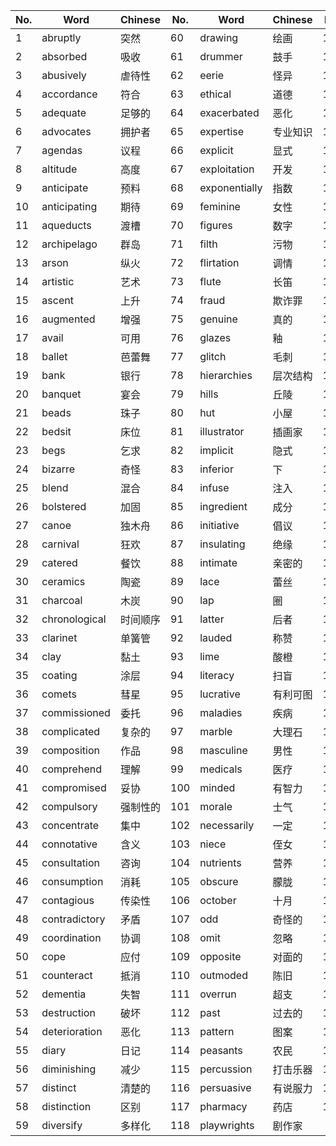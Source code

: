| No. | Word | Chinese | No. | Word | Chinese | No. | Word | Chinese |
|-----|------|---------|-----|------|---------|-----|------|---------|
| 1 | abruptly | 突然 | 60 | drawing | 绘画 | 119 | predators | 掠食者 |
| 2 | absorbed | 吸收 | 61 | drummer | 鼓手 | 120 | preserve | 保存 |
| 3 | abusively | 虐待性 | 62 | eerie | 怪异 | 121 | priority | 优先事项 |
| 4 | accordance | 符合 | 63 | ethical | 道德 | 122 | prominent | 著名的 |
| 5 | adequate | 足够的 | 64 | exacerbated | 恶化 | 123 | prone | 易于 |
| 6 | advocates | 拥护者 | 65 | expertise | 专业知识 | 124 | proportion | 部分 |
| 7 | agendas | 议程 | 66 | explicit | 显式 | 125 | publicised | 公开 |
| 8 | altitude | 高度 | 67 | exploitation | 开发 | 126 | radical | 激进的 |
| 9 | anticipate | 预料 | 68 | exponentially | 指数 | 127 | ramp | 坡道 |
| 10 | anticipating | 期待 | 69 | feminine | 女性 | 128 | rather | 相当 |
| 11 | aqueducts | 渡槽 | 70 | figures | 数字 | 129 | reaffirm | 重申 |
| 12 | archipelago | 群岛 | 71 | filth | 污物 | 130 | reduction | 减少 |
| 13 | arson | 纵火 | 72 | flirtation | 调情 | 131 | rehearse | 排练 |
| 14 | artistic | 艺术 | 73 | flute | 长笛 | 132 | remuneration | 报酬 |
| 15 | ascent | 上升 | 74 | fraud | 欺诈罪 | 133 | renowned | 著名 |
| 16 | augmented | 增强 | 75 | genuine | 真的 | 134 | repatriation | 遣返 |
| 17 | avail | 可用 | 76 | glazes | 釉 | 135 | resemble | 类似 |
| 18 | ballet | 芭蕾舞 | 77 | glitch | 毛刺 | 136 | reservations | 预订 |
| 19 | bank | 银行 | 78 | hierarchies | 层次结构 | 137 | respiratory | 呼吸道 |
| 20 | banquet | 宴会 | 79 | hills | 丘陵 | 138 | ribbons | 丝带 |
| 21 | beads | 珠子 | 80 | hut | 小屋 | 139 | scraper | 刮刀 |
| 22 | bedsit | 床位 | 81 | illustrator | 插画家 | 140 | second | 第二 |
| 23 | begs | 乞求 | 82 | implicit | 隐式 | 141 | sector | 部门 |
| 24 | bizarre | 奇怪 | 83 | inferior | 下 | 142 | shipwrecked | 沉船 |
| 25 | blend | 混合 | 84 | infuse | 注入 | 143 | shoulder | 肩膀 |
| 26 | bolstered | 加固 | 85 | ingredient | 成分 | 144 | solitary | 孤 |
| 27 | canoe | 独木舟 | 86 | initiative | 倡议 | 145 | souvenirs | 纪念品 |
| 28 | carnival | 狂欢 | 87 | insulating | 绝缘 | 146 | sphere | 领域 |
| 29 | catered | 餐饮 | 88 | intimate | 亲密的 | 147 | stamp | 邮票 |
| 30 | ceramics | 陶瓷 | 89 | lace | 蕾丝 | 148 | striking | 引人注目 |
| 31 | charcoal | 木炭 | 90 | lap | 圈 | 149 | submission | 提交 |
| 32 | chronological | 时间顺序 | 91 | latter | 后者 | 150 | summit | 首脑 |
| 33 | clarinet | 单簧管 | 92 | lauded | 称赞 | 151 | superior | 优越的 |
| 34 | clay | 黏土 | 93 | lime | 酸橙 | 152 | swiss | 瑞士 |
| 35 | coating | 涂层 | 94 | literacy | 扫盲 | 153 | synthetic | 合成的 |
| 36 | comets | 彗星 | 95 | lucrative | 有利可图 | 154 | taxation | 税收 |
| 37 | commissioned | 委托 | 96 | maladies | 疾病 | 155 | tedious | 乏味 |
| 38 | complicated | 复杂的 | 97 | marble | 大理石 | 156 | terrace | 阳台 |
| 39 | composition | 作品 | 98 | masculine | 男性 | 157 | textiles | 纺织品 |
| 40 | comprehend | 理解 | 99 | medicals | 医疗 | 158 | thermometer | 温度计 |
| 41 | compromised | 妥协 | 100 | minded | 有智力 | 159 | thorough | 彻底 |
| 42 | compulsory | 强制性的 | 101 | morale | 士气 | 160 | thrive | 蓬勃发展 |
| 43 | concentrate | 集中 | 102 | necessarily | 一定 | 161 | thrived | 蓬勃发展 |
| 44 | connotative | 含义 | 103 | niece | 侄女 | 162 | tidy | 整齐的 |
| 45 | consultation | 咨询 | 104 | nutrients | 营养 | 163 | traits | 特质 |
| 46 | consumption | 消耗 | 105 | obscure | 朦胧 | 164 | transcend | 超越 |
| 47 | contagious | 传染性 | 106 | october | 十月 | 165 | transparency | 透明度 |
| 48 | contradictory | 矛盾 | 107 | odd | 奇怪的 | 166 | trivial | 琐碎的 |
| 49 | coordination | 协调 | 108 | omit | 忽略 | 167 | undermines | 破坏 |
| 50 | cope | 应付 | 109 | opposite | 对面的 | 168 | underpinnings | 基础 |
| 51 | counteract | 抵消 | 110 | outmoded | 陈旧 | 169 | vaccinations | 疫苗接种 |
| 52 | dementia | 失智 | 111 | overrun | 超支 | 170 | vibrant | 充满活力 |
| 53 | destruction | 破坏 | 112 | past | 过去的 | 171 | vitamins | 维生素 |
| 54 | deterioration | 恶化 | 113 | pattern | 图案 | 172 | wardens | 看守 |
| 55 | diary | 日记 | 114 | peasants | 农民 | 173 | warehouse | 仓库 |
| 56 | diminishing | 减少 | 115 | percussion | 打击乐器 | 174 | weight | 重量 |
| 57 | distinct | 清楚的 | 116 | persuasive | 有说服力 | 175 | whereas | 然而 |
| 58 | distinction | 区别 | 117 | pharmacy | 药店 | 176 | yacht | 游艇 |
| 59 | diversify | 多样化 | 118 | playwrights | 剧作家 | | | |